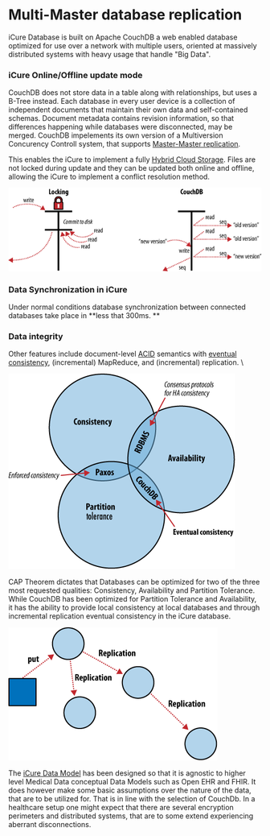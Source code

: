 # Multi-Master database replication

iCure Database is built on Apache CouchDB a web enabled database optimized for use over a network with multiple users, oriented at massively distributed systems with heavy usage that handle "Big Data".

### iCure Online/Offline update mode

CouchDB does not store data in a table along with relationships, but uses a B-Tree instead.  Each database in every user device is a collection of independent documents that maintain their own data and self-contained schemas. Document metadata contains revision information, so that differences happening while databases were disconnected, may be merged. CouchDB impelements its own version of a Multiversion Concurency Controll system, that supports [Master-Master replication](https://docs.couchdb.org/en/stable/replication/intro.html#master-master-replication).&#x20;

This enables the iCure to implement a fully [Hybrid Cloud Storage](../icure-data-stack/hybrid-cloud-storage.md). Files are not locked during update and they can be updated both online and offline, allowing the iCure to implement a conflict resolution method.&#x20;

![Locking vs "No-Locking" database files during transactions. Source: CouchDb.org](<../.gitbook/assets/image (30).png>)

### Data Synchronization in iCure&#x20;

Under normal conditions database synchronization between connected databases take place in **less that 300ms. **

### Data integrity

Other features include document-level [ACID](https://en.wikipedia.org/wiki/ACID) semantics with [eventual consistency](https://en.wikipedia.org/wiki/Eventual\_consistency), (incremental) MapReduce, and (incremental) replication. \


![CouchDB vs the CAP Theorem. Source: CouchDb.org](<../.gitbook/assets/image (31).png>)

CAP Theorem dictates that Databases can be optimized for two of the three most requested qualities: Consistency, Availability and Partition Tolerance. While CouchDB has been optimized for Partition Tolerance and Availability, it has the ability to provide local consistency at local databases and through incremental replication eventual consistency in the iCure database.&#x20;

![Incremental Replication leads to consistency between Db Nodes Source: CouchDb.org](<../.gitbook/assets/image (32).png>)

The [iCure Data Model](../icure-data-stack/icure-data-model/) has been designed so that it is agnostic to higher level Medical Data conceptual Data Models such as Open EHR and FHIR.  It does however make some basic assumptions over the nature of the data, that are to be utilized for. That is in line with the selection of CouchDb. In a healthcare setup one might expect that there are several encryption perimeters and distributed systems, that are to some extend experiencing aberrant disconnections.
